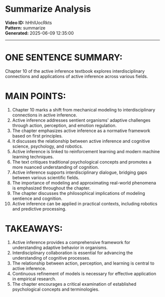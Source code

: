 # Summarize Analysis

**Video ID:** hHhIUocRkts  
**Pattern:** summarize  
**Generated:** 2025-06-09 12:35:00  

---

# ONE SENTENCE SUMMARY:
Chapter 10 of the active inference textbook explores interdisciplinary connections and applications of active inference across various fields.

# MAIN POINTS:
1. Chapter 10 marks a shift from mechanical modeling to interdisciplinary connections in active inference.
2. Active inference addresses sentient organisms' adaptive challenges through action, perception, and emotion regulation.
3. The chapter emphasizes active inference as a normative framework based on first principles.
4. It discusses the relationship between active inference and cognitive science, psychology, and robotics.
5. Active inference is linked to reinforcement learning and modern machine learning techniques.
6. The text critiques traditional psychological concepts and promotes a more nuanced understanding of cognition.
7. Active inference supports interdisciplinary dialogue, bridging gaps between various scientific fields.
8. The importance of modeling and approximating real-world phenomena is emphasized throughout the chapter.
9. The chapter discusses the philosophical implications of modeling sentience and cognition.
10. Active inference can be applied in practical contexts, including robotics and predictive processing.

# TAKEAWAYS:
1. Active inference provides a comprehensive framework for understanding adaptive behavior in organisms.
2. Interdisciplinary collaboration is essential for advancing the understanding of cognitive processes.
3. The relationship between action, perception, and learning is central to active inference.
4. Continuous refinement of models is necessary for effective application in empirical research.
5. The chapter encourages a critical examination of established psychological concepts and terminologies.